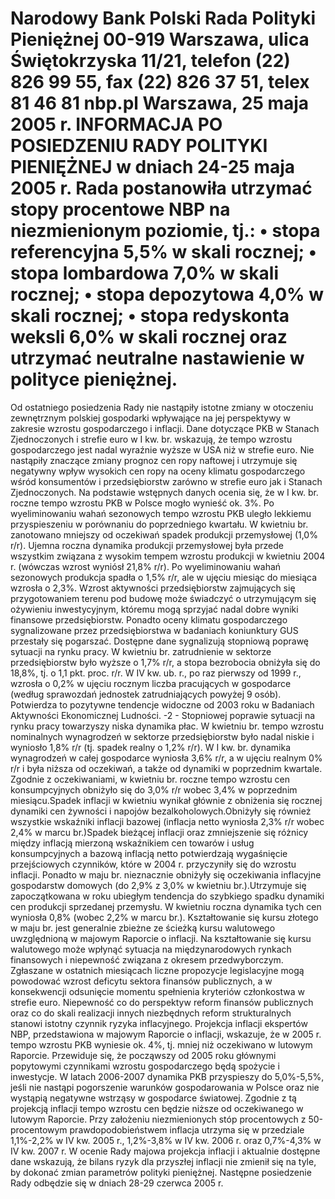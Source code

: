 Narodowy Bank Polski
Rada Polityki Pieniężnej
00-919 Warszawa, ulica Świętokrzyska 11/21, telefon (22) 826 99 55, fax (22) 826 37 51,
telex 81 46 81 nbp.pl
Warszawa, 25 maja 2005 r.
INFORMACJA PO POSIEDZENIU RADY POLITYKI PIENIĘŻNEJ
w dniach 24-25 maja 2005 r.
Rada postanowiła utrzymać stopy procentowe NBP na niezmienionym poziomie, tj.:
• stopa referencyjna 5,5% w skali rocznej;
• stopa lombardowa 7,0% w skali rocznej;
• stopa depozytowa 4,0% w skali rocznej;
• stopa redyskonta weksli 6,0% w skali rocznej
oraz utrzymać neutralne nastawienie w polityce pieniężnej.
==================================================================
Od ostatniego posiedzenia Rady nie nastąpiły istotne zmiany w otoczeniu zewnętrznym
polskiej gospodarki wpływające na jej perspektywy w zakresie wzrostu gospodarczego i inflacji.
Dane dotyczące PKB w Stanach Zjednoczonych i strefie euro w I kw. br. wskazują, że tempo
wzrostu gospodarczego jest nadal wyraźnie wyższe w USA niż w strefie euro. Nie nastąpiły
znaczące zmiany prognoz cen ropy naftowej i utrzymuje się negatywny wpływ wysokich cen ropy
na oceny klimatu gospodarczego wśród konsumentów i przedsiębiorstw zarówno w strefie euro jak
i Stanach Zjednoczonych.
Na podstawie wstępnych danych ocenia się, że w I kw. br. roczne tempo wzrostu PKB w
Polsce mogło wynieść ok. 3%. Po wyeliminowaniu wahań sezonowych tempo wzrostu PKB uległo
lekkiemu przyspieszeniu w porównaniu do poprzedniego kwartału. W kwietniu br. zanotowano
mniejszy od oczekiwań spadek produkcji przemysłowej (1,0% r/r). Ujemna roczna dynamika
produkcji przemysłowej była przede wszystkim związana z wysokim tempem wzrostu produkcji w
kwietniu 2004 r. (wówczas wzrost wyniósł 21,8% r/r). Po wyeliminowaniu wahań sezonowych
produkcja spadła o 1,5% r/r, ale w ujęciu miesiąc do miesiąca wzrosła o 2,3%.
Wzrost aktywności przedsiębiorstw zajmujących się przygotowaniem terenu pod budowę
może świadczyć o utrzymującym się ożywieniu inwestycyjnym, któremu mogą sprzyjać nadal
dobre wyniki finansowe przedsiębiorstw. Ponadto oceny klimatu gospodarczego sygnalizowane
przez przedsiębiorstwa w badaniach koniunktury GUS przestały się pogarszać.
Dostępne dane sygnalizują stopniową poprawę sytuacji na rynku pracy. W kwietniu br.
zatrudnienie w sektorze przedsiębiorstw było wyższe o 1,7% r/r, a stopa bezrobocia obniżyła się do
18,8%, tj. o 1,1 pkt. proc. r/r. W IV kw. ub. r., po raz pierwszy od 1999 r., wzrosła o 0,2% w ujęciu
rocznym liczba pracujących w gospodarce (według sprawozdań jednostek zatrudniających powyżej
9 osób). Potwierdza to pozytywne tendencje widoczne od 2003 roku w Badaniach Aktywności
Ekonomicznej Ludności.
-2 -
Stopniowej poprawie sytuacji na rynku pracy towarzyszy niska dynamika płac. W kwietniu
br. tempo wzrostu nominalnych wynagrodzeń w sektorze przedsiębiorstw było nadal niskie i
wyniosło 1,8% r/r (tj. spadek realny o 1,2% r/r). W I kw. br. dynamika wynagrodzeń w całej
gospodarce wyniosła 3,6% r/r, a w ujęciu realnym 0% r/r i była niższa od oczekiwań, a także od
dynamiki w poprzednim kwartale.
Zgodnie z oczekiwaniami, w kwietniu br. roczne tempo wzrostu cen konsumpcyjnych
obniżyło się do 3,0% r/r wobec 3,4% w poprzednim miesiącu.Spadek inflacji w kwietniu wynikał
głównie z obniżenia się rocznej dynamiki cen żywności i napojów bezalkoholowych.Obniżyły się
również wszystkie wskaźniki inflacji bazowej (inflacja netto wyniosła 2,3% r/r wobec 2,4% w
marcu br.)Spadek bieżącej inflacji oraz zmniejszenie się różnicy między inflacją mierzoną
wskaźnikiem cen towarów i usług konsumpcyjnych a bazową inflacją netto potwierdzają
wygaśnięcie przejściowych czynników, które w 2004 r. przyczyniły się do wzrostu inflacji. Ponadto
w maju br. nieznacznie obniżyły się oczekiwania inflacyjne gospodarstw domowych (do 2,9% z
3,0% w kwietniu br.).Utrzymuje się zapoczątkowana w roku ubiegłym tendencja do szybkiego
spadku dynamiki cen produkcji sprzedanej przemysłu. W kwietniu roczna dynamika tych cen
wyniosła 0,8% (wobec 2,2% w marcu br.).
Kształtowanie się kursu złotego w maju br. jest generalnie zbieżne ze ścieżką kursu
walutowego uwzględnioną w majowym Raporcie o inflacji. Na kształtowanie się kursu walutowego
może wpłynąć sytuacja na międzynarodowych rynkach finansowych i niepewność związana z
okresem przedwyborczym.
Zgłaszane w ostatnich miesiącach liczne propozycje legislacyjne mogą powodować wzrost
deficytu sektora finansów publicznych, a w konsekwencji odsunięcie momentu spełnienia kryteriów
członkostwa w strefie euro. Niepewność co do perspektyw reform finansów publicznych oraz co do
skali realizacji innych niezbędnych reform strukturalnych stanowi istotny czynnik ryzyka
inflacyjnego.
Projekcja inflacji ekspertów NBP, przedstawiona w majowym Raporcie o inflacji, wskazuje,
że w 2005 r. tempo wzrostu PKB wyniesie ok. 4%, tj. mniej niż oczekiwano w lutowym Raporcie.
Przewiduje się, że począwszy od 2005 roku głównymi popytowymi czynnikami wzrostu
gospodarczego będą spożycie i inwestycje. W latach 2006-2007 dynamika PKB przyspieszy do
5,0%-5,5%, jeśli nie nastąpi pogorszenie warunków gospodarowania w Polsce oraz nie wystąpią
negatywne wstrząsy w gospodarce światowej.
Zgodnie z tą projekcją inflacji tempo wzrostu cen będzie niższe od oczekiwanego w
lutowym Raporcie. Przy założeniu niezmienionych stóp procentowych z 50-procentowym
prawdopodobieństwem inflacja utrzyma się w przedziale 1,1%-2,2% w IV kw. 2005 r., 1,2%-3,8%
w IV kw. 2006 r. oraz 0,7%-4,3% w IV kw. 2007 r.
W ocenie Rady majowa projekcja inflacji i aktualnie dostępne dane wskazują, że bilans
ryzyk dla przyszłej inflacji nie zmienił się na tyle, by dokonać zmian parametrów polityki
pieniężnej.
Następne posiedzenie Rady odbędzie się w dniach 28-29 czerwca 2005 r.
